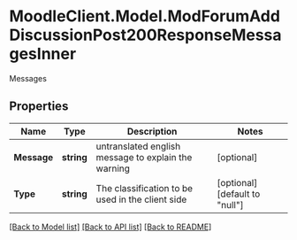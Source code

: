 # MoodleClient.Model.ModForumAddDiscussionPost200ResponseMessagesInner
Messages

## Properties

Name | Type | Description | Notes
------------ | ------------- | ------------- | -------------
**Message** | **string** | untranslated english message to explain the warning | [optional] 
**Type** | **string** | The classification to be used in the client side | [optional] [default to "null"]

[[Back to Model list]](../README.md#documentation-for-models) [[Back to API list]](../README.md#documentation-for-api-endpoints) [[Back to README]](../README.md)

